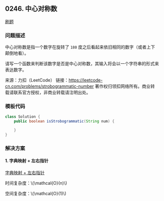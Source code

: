 <script src="https://cdn.bootcss.com/mathjax/2.7.7/MathJax.js?config=TeX-AMS-MML_HTMLorMML"></script>

## 0246. 中心对称数

[刷题](qu0246/solu/Solution.java)

### 问题描述

中心对称数是指一个数字在旋转了 `180` 度之后看起来依旧相同的数字（或者上下颠倒地看）。

请写一个函数来判断该数字是否是中心对称数，其输入将会以一个字符串的形式来表达数字。

来源：力扣（LeetCode）
链接：https://leetcode-cn.com/problems/strobogrammatic-number
著作权归领扣网络所有。商业转载请联系官方授权，非商业转载请注明出处。

### 模板代码

``` java
class Solution {
    public boolean isStrobogrammatic(String num) {

    }
}
```

### 解决方案

#### 1. 字典映射 + 左右指针

[字典映射 + 左右指针](qu0246/solu1/Solution.java)

时间复杂度：\\(\mathcal{O}(n)\\)

空间复杂度：\\(\mathcal{O}(1)\\)
